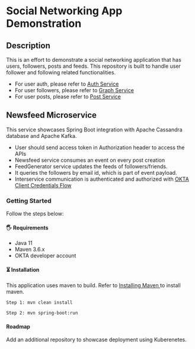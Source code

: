 <h1 align="left"> Social Networking App Demonstration </h1>

<h2> Description </h2>
This is an effort to demonstrate a social networking application that has users, followers, posts and feeds. This repository is built to handle user follower and following related functionalities.

- For user auth, please refer to <a href="https://github.com/banerjee-ronitb/auth-service"> Auth Service </a>
- For user followers, please refer to <a href="https://github.com/banerjee-ronitb/graph-service"> Graph Service </a>
- For user posts, please refer to <a href="https://github.com/banerjee-ronitb/post-service"> Post Service </a>

<h2> Newsfeed Microservice </h2>

This service showcases Spring Boot integration with Apache Cassandra database and Apache Kafka. 
- User should send access token in Authorization header to access the APIs
- Newsfeed service consumes an event on every post creation
- FeedGenerator service updates the feeds of followers/friends. 
- It queries the followers by email id, which is part of event payload.
- Interservice communication is authenticated and authorized with <a href="https://developer.okta.com/blog/2021/05/05/client-credentials-spring-security"> OKTA Client Credentials Flow </a>


<h3> Getting Started </h3>

Follow the steps below:

<h4> 🖐 Requirements </h4>

- Java 11
- Maven 3.6.x
- OKTA developer account

<h4> ⏳ Installation </h4>

This application uses maven to build. Refer to <a href="https://maven.apache.org/install.html"> Installing Maven </a> to install maven.

```bash
Step 1: mvn clean install
```
```bash
Step 2: mvn spring-boot:run
```
<h4> Roadmap </h4>

Add an additional repository to showcase deployment using Kuberenetes.

